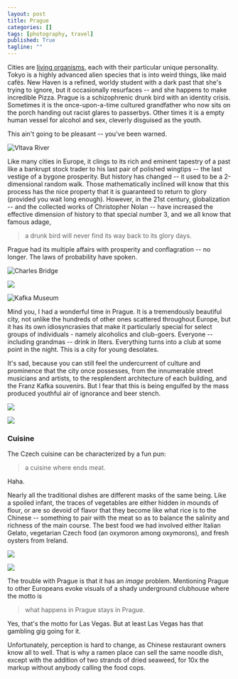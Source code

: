 ```yaml
---
layout: post
title: Prague
categories: []
tags: [photography, travel]
published: True
tagline: ""
---
```


Cities are [living organisms](http://seedmagazine.com/content/article/the_living_city/), each with their particular unique personality. Tokyo is a highly advanced alien species that is into weird things, like maid cafés. 
New Haven is a refined, worldy student with a dark past that she's trying to ignore, but it occasionally resurfaces -- and she happens to make incredible Pizza.
Prague is a schizophrenic drunk bird with an identity crisis. Sometimes it is the once-upon-a-time cultured grandfather who now sits on the porch handing out racist glares to passerbys. Other times it is a empty human vessel for alcohol and sex, cleverly disguised as the youth.

This ain't going to be pleasant -- you've been warned.

![Vltava River](/img/prague/IMG_8234.jpg)

Like many cities in Europe, it clings to its rich and eminent tapestry of a past like a bankrupt stock trader to his last pair of polished wingtips -- the last vestige of a bygone prosperity. But history has changed -- it used to be a 2-dimensional random walk. Those mathematically inclined will know that this process has the nice property that it is guaranteed to return to glory (provided you wait long enough). However, in the 21st century, globalization -- and the collected works of Christopher Nolan -- have increased the effective dimension of history to that special number 3, and we all know that famous adage, 

> a drunk bird will never find its way back to its glory days.

Prague had its multiple affairs with prosperity and conflagration -- no longer. The laws of probability have spoken.

![Charles Bridge](/img/prague/IMG_8239.jpg)

![](/img/prague/IMG_8339.jpg)

<!-- Any legitimate Civilization V player will tell you that focusing all your efforts on accumulating Culture will only bring about defeat. There needs to be diversity in your society's production. Prague boasts a tremendous array of Culture \-\- Kafka. -->

![Kafka Museum](/img/prague/IMG_8251.jpg)

Mind you, I had a wonderful time in Prague. It is a tremendously beautiful city, not unlike the hundreds of other ones scattered throughout Europe, but it has its own idiosyncrasies that make it particularly special for select groups of individuals - namely alcoholics and club-goers. Everyone -- including grandmas -- drink in liters. Everything turns into a club at some point in the night. This is a city for young desolates.

It's sad, because you can still feel the undercurrent of culture and prominence that the city once possesses, from the innumerable street musicians and artists, to the resplendent architecture of each building, and the Franz Kafka souvenirs. But I fear that this is being engulfed by the mass produced youthful air of ignorance and beer stench. 

![](/img/prague/IMG_8280.jpg)

![](/img/prague/IMG_8255.jpg)

<!-- ![](/img/prague/IMG_8262.jpg) -->

### Cuisine

The Czech cuisine can be characterized by a fun pun:

> a cuisine where ends meat.

Haha.

Nearly all the traditional dishes are different masks of the same being. Like a spoiled infant, the traces of vegetables are either hidden in mounds of flour, or are so devoid of flavor that they become like what rice is to the Chinese -- something to pair with the meat so as to balance the salinity and richness of the main course. The best food we had involved either Italian Gelato, vegetarian Czech food (an oxymoron among oxymorons), and fresh oysters from Ireland. 


<!-- ![](/img/prague/IMG_8373.jpg) -->

![](/img/prague/IMG_8377.jpg)

![](/img/prague/IMG_8492.jpg)

<!-- ![](/img/prague/IMG_8520.jpg) -->

<!-- The trouble with Prague is one of *perception*. -->

The trouble with Prague is that it has an *image* problem. Mentioning Prague to other Europeans evoke visuals of a shady underground clubhouse where the motto is

> what happens in Prague stays in Prague.

Yes, that's the motto for Las Vegas. But at least Las Vegas has that gambling gig going for it.

Unfortunately, perception is hard to change, as Chinese restaurant owners know all to well. That is why a ramen place can sell the same noodle dish, except with the addition of two strands of dried seaweed, for 10x the markup without anybody calling the food cops.